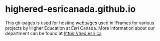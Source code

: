 # highered-esricanada.github.io
This gh-pages is used for hosting webpages used in iFrames for various projects by Higher Education at Esri Canada. More information about our department can be found at https://hed.esri.ca

